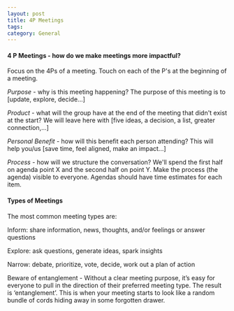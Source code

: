 ```yaml
---
layout: post
title: 4P Meetings
tags: 
category: General
---
```


#### 4 P Meetings - how do we make meetings more impactful?

Focus on the 4Ps of a meeting. Touch on each of the P's at the beginning of a meeting.   

*Purpose* - why is this meeting happening? The purpose of this meeting is to [update, explore, decide...]  

*Product* - what will the group have at the end of the meeting that didn't exist at the start? We will leave here with [five ideas, a decision, a list, greater connection,...]  

*Personal Benefit* - how will this benefit each person attending? This will help you/us [save time, feel aligned, make an impact...]  

*Process* -  how will we structure the conversation? We'll spend the first half on agenda point X and the second half on point Y. Make the process (the agenda) visible to everyone. Agendas should have time estimates for each item.  

#### Types of Meetings

The most common meeting types are:

Inform: share information, news, thoughts, and/or feelings or answer questions

Explore: ask questions, generate ideas, spark insights

Narrow: debate, prioritize, vote, decide, work out a plan of action

Beware of entanglement - Without a clear meeting purpose, it’s easy for everyone to pull in the direction of their preferred meeting type. The result is ‘entanglement’. This is when your meeting starts to look like a random bundle of cords hiding away in some forgotten drawer.

